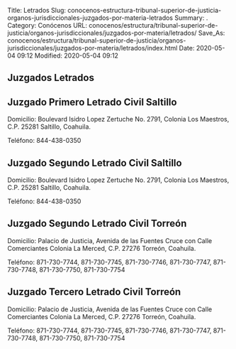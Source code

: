 Title: Letrados
Slug: conocenos-estructura-tribunal-superior-de-justicia-organos-jurisdiccionales-juzgados-por-materia-letrados
Summary: .
Category: Conócenos
URL: conocenos/estructura/tribunal-superior-de-justicia/organos-jurisdiccionales/juzgados-por-materia/letrados/
Save_As: conocenos/estructura/tribunal-superior-de-justicia/organos-jurisdiccionales/juzgados-por-materia/letrados/index.html
Date: 2020-05-04 09:12
Modified: 2020-05-04 09:12



## Juzgados Letrados

## Juzgado Primero Letrado Civil Saltillo

Domicilio: Boulevard Isidro Lopez Zertuche No. 2791, Colonia Los Maestros,
C.P. 25281 Saltillo, Coahuila.

Teléfono: 844-438-0350

## Juzgado Segundo Letrado Civil Saltillo

Domicilio: Boulevard Isidro Lopez Zertuche No. 2791, Colonia Los Maestros,
C.P. 25281 Saltillo, Coahuila.

Teléfono: 844-438-0350

## Juzgado Segundo Letrado Civil Torreón

Domicilio: Palacio de Justicia, Avenida de las Fuentes Cruce con Calle Comerciantes Colonia La Merced,
C.P. 27276 Torreón, Coahuila.

Teléfono: 871-730-7744, 871-730-7745, 871-730-7746, 871-730-7747, 871-730-7748, 871-730-7750, 871-730-7754

## Juzgado Tercero Letrado Civil Torreón

Domicilio: Palacio de Justicia, Avenida de las Fuentes Cruce con Calle Comerciantes Colonia La Merced,
C.P. 27276 Torreón, Coahuila.

Teléfono: 871-730-7744, 871-730-7745, 871-730-7746, 871-730-7747, 871-730-7748, 871-730-7750, 871-730-7754



